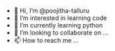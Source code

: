 - 👋 Hi, I’m @poojitha-talluru
- 👀 I’m interested in learning code
- 🌱 I’m currently learning python
- 💞️ I’m looking to collaborate on ...
- 📫 How to reach me ...

<!---
poojitha-talluru/poojitha-talluru is a ✨ special ✨ repository because its `README.md` (this file) appears on your GitHub profile.
You can click the Preview link to take a look at your changes.
--->
